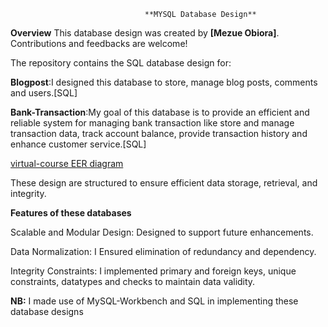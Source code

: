                                   **MYSQL Database Design**
**Overview**
This database design was created by **[Mezue Obiora]**. Contributions and feedbacks are welcome!

The repository contains the SQL database design for:

**Blogpost**:I designed this database to store, manage blog posts, comments and users.[SQL]

**Bank-Transaction**:My goal of this database is to provide an efficient and reliable system for managing bank transaction like store and manage transaction data, track account balance, provide transaction history and enhance customer service.[SQL]

[virtual-course EER diagram](https://github.dev/Mezue3000/DataScience_World/blob/main/MySQL%20Database_Design/Screenshot%20(11).png)

These design are structured to ensure efficient data storage, retrieval, and integrity.

**Features of these databases**
                    
Scalable and Modular Design: Designed to support future enhancements.

Data Normalization: I Ensured elimination of redundancy and dependency.

Integrity Constraints: I implemented primary and foreign keys, unique constraints, datatypes and checks to maintain data validity.

**NB:** I made use of MySQL-Workbench and SQL in implementing these database designs
